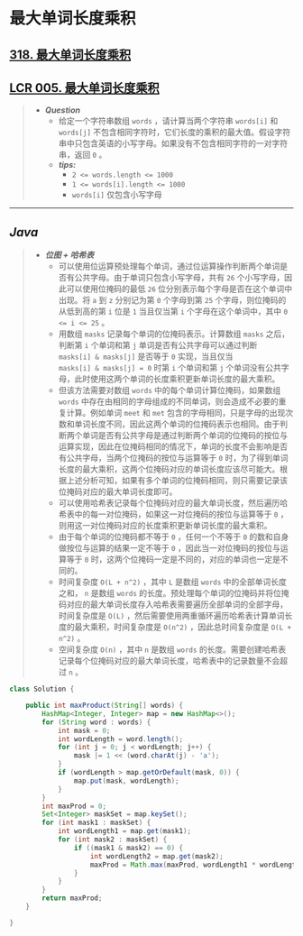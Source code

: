 # 最大单词长度乘积

## [318. 最大单词长度乘积](https://leetcode.cn/problems/maximum-product-of-word-lengths/)

## [LCR 005. 最大单词长度乘积](https://leetcode.cn/problems/aseY1I/)

> - ***Question***
>   - 给定一个字符串数组 `words` ，请计算当两个字符串 `words[i]` 和 `words[j]` 不包含相同字符时，它们长度的乘积的最大值。假设字符串中只包含英语的小写字母。如果没有不包含相同字符的一对字符串，返回 `0` 。
>   - ***tips:***
>     - `2 <= words.length <= 1000`
>     - `1 <= words[i].length <= 1000`
>     - `words[i]` 仅包含小写字母

---

## *Java*

> - ***位图 + 哈希表***
>   - 可以使用位运算预处理每个单词，通过位运算操作判断两个单词是否有公共字母。由于单词只包含小写字母，共有 `26` 个小写字母，因此可以使用位掩码的最低 `26` 位分别表示每个字母是否在这个单词中出现。将 `a` 到 `z` 分别记为第 `0` 个字母到第 `25` 个字母，则位掩码的从低到高的第 `i` 位是 `1` 当且仅当第 `i` 个字母在这个单词中，其中 `0 <= i <= 25` 。
>   - 用数组 `masks` 记录每个单词的位掩码表示。计算数组 `masks` 之后，判断第 `i` 个单词和第 `j` 单词是否有公共字母可以通过判断 `masks[i] & masks[j]` 是否等于 `0` 实现，当且仅当 `masks[i] & masks[j] = 0` 时第 `i` 个单词和第 `j` 个单词没有公共字母，此时使用这两个单词的长度乘积更新单词长度的最大乘积。
>   - 但该方法需要对数组 `words` 中的每个单词计算位掩码，如果数组 `words` 中存在由相同的字母组成的不同单词，则会造成不必要的重复计算。例如单词 `meet` 和 `met` 包含的字母相同，只是字母的出现次数和单词长度不同，因此这两个单词的位掩码表示也相同。由于判断两个单词是否有公共字母是通过判断两个单词的位掩码的按位与运算实现，因此在位掩码相同的情况下，单词的长度不会影响是否有公共字母，当两个位掩码的按位与运算等于 `0` 时，为了得到单词长度的最大乘积，这两个位掩码对应的单词长度应该尽可能大。根据上述分析可知，如果有多个单词的位掩码相同，则只需要记录该位掩码对应的最大单词长度即可。
>   - 可以使用哈希表记录每个位掩码对应的最大单词长度，然后遍历哈希表中的每一对位掩码，如果这一对位掩码的按位与运算等于 `0` ，则用这一对位掩码对应的长度乘积更新单词长度的最大乘积。
>   - 由于每个单词的位掩码都不等于 `0` ，任何一个不等于 `0` 的数和自身做按位与运算的结果一定不等于 `0` ，因此当一对位掩码的按位与运算等于 `0` 时，这两个位掩码一定是不同的，对应的单词也一定是不同的。
>   - 时间复杂度 `O(L + n^2)` ，其中 `L` 是数组 `words` 中的全部单词长度之和， `n` 是数组 `words` 的长度。预处理每个单词的位掩码并将位掩码对应的最大单词长度存入哈希表需要遍历全部单词的全部字母，时间复杂度是 `O(L)` ，然后需要使用两重循环遍历哈希表计算单词长度的最大乘积，时间复杂度是 `O(n^2)` ，因此总时间复杂度是 `O(L + n^2)` 。
>   - 空间复杂度 `O(n)` ，其中 `n` 是数组 `words` 的长度。需要创建哈希表记录每个位掩码对应的最大单词长度，哈希表中的记录数量不会超过 `n` 。

```java
class Solution {

    public int maxProduct(String[] words) {
        HashMap<Integer, Integer> map = new HashMap<>();
        for (String word : words) {
            int mask = 0;
            int wordLength = word.length();
            for (int j = 0; j < wordLength; j++) {
                mask |= 1 << (word.charAt(j) - 'a');
            }
            if (wordLength > map.getOrDefault(mask, 0)) {
                map.put(mask, wordLength);
            }
        }
        int maxProd = 0;
        Set<Integer> maskSet = map.keySet();
        for (int mask1 : maskSet) {
            int wordLength1 = map.get(mask1);
            for (int mask2 : maskSet) {
                if ((mask1 & mask2) == 0) {
                    int wordLength2 = map.get(mask2);
                    maxProd = Math.max(maxProd, wordLength1 * wordLength2);
                }
            }
        }
        return maxProd;
    }

}
```
